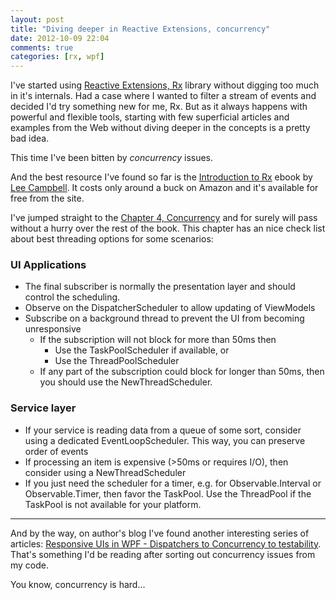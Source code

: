 ```yaml
---
layout: post
title: "Diving deeper in Reactive Extensions, concurrency"
date: 2012-10-09 22:04
comments: true
categories: [rx, wpf]
---
```

I've started using [Reactive Extensions, Rx](http://msdn.microsoft.com/en-us/data/gg577609.aspx) library without digging too much in it's internals. Had a case where I wanted to filter a stream of events and decided I'd try something new for me, Rx. But as it always happens with powerful and flexible tools, starting with few superficial articles and examples from the Web without diving deeper in the concepts is a pretty bad idea.

This time I've been bitten by *concurrency* issues.

And the best resource I've found so far is the [Introduction to Rx](http://www.introtorx.com/) ebook by [Lee Campbell](http://leecampbell.blogspot.co.uk/). It costs only around a buck on Amazon and it's available for free from the site.

I've jumped straight to the [Chapter 4, Concurrency](http://www.introtorx.com/Content/v1.0.10621.0/15_SchedulingAndThreading.html) and for surely will pass without a hurry over the rest of the book. This chapter has an nice check list about best threading options for some scenarios:

### UI Applications
- The final subscriber is normally the presentation layer and should control the scheduling.
- Observe on the DispatcherScheduler to allow updating of ViewModels
- Subscribe on a background thread to prevent the UI from becoming unresponsive
  - If the subscription will not block for more than 50ms then
    - Use the TaskPoolScheduler if available, or
    - Use the ThreadPoolScheduler
  - If any part of the subscription could block for longer than 50ms, then you should use the NewThreadScheduler.

### Service layer
- If your service is reading data from a queue of some sort, consider using a dedicated EventLoopScheduler. This way, you can preserve order of events
- If processing an item is expensive (>50ms or requires I/O), then consider using a NewThreadScheduler
- If you just need the scheduler for a timer, e.g. for Observable.Interval or Observable.Timer, then favor the TaskPool. Use the ThreadPool if the TaskPool is not available for your platform.

----

And by the way, on author's blog I've found another interesting series of articles: [Responsive UIs in WPF - Dispatchers to Concurrency to testability](http://leecampbell.blogspot.co.uk/2009/01/responsive-uis-in-wpf-dispatchers-to.html). That's something I'd be reading after sorting out concurrency issues from my code.

You know, concurrency is hard...